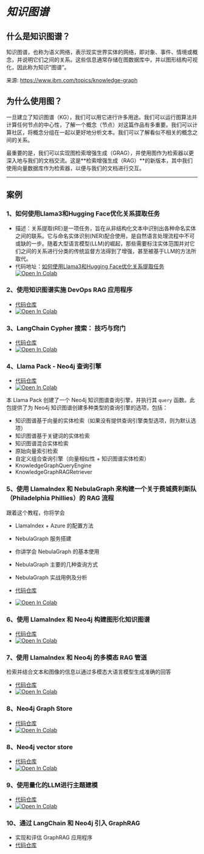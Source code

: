# *知识图谱*
## 什么是知识图谱？
知识图谱，也称为语义网络，表示现实世界实体的网络，即对象、事件、情境或概念，并说明它们之间的关系。这些信息通常存储在图数据库中，并以图形结构可视化，因此称为知识“图谱”。

来源: https://www.ibm.com/topics/knowledge-graph

## 为什么使用图？
一旦建立了知识图谱（KG），我们可以用它进行许多用途。我们可以运行图算法并计算任何节点的中心性，了解一个概念（节点）对这篇作品有多重要。我们可以计算社区，将概念分组在一起以更好地分析文本。我们可以了解看似不相关的概念之间的关系。

最重要的是，我们可以实现图检索增强生成（GRAG），并使用图作为检索器以更深入地与我们的文档交流。这是**检索增强生成（RAG）**的新版本，其中我们使用向量数据库作为检索器，以便与我们的文档进行交互。

---

## 案例

### 1、如何使用Llama3和Hugging Face优化关系提取任务
- 描述：关系提取(RE)是一项任务，旨在从非结构化文本中识别出各种命名实体之间的联系。它与命名实体识别(NER)配合使用，是自然语言处理流程中不可或缺的一步。随着大型语言模型(LLM)的崛起，那些需要标注实体范围并对它们之间的关系进行分类的传统监督方法得到了增强，甚至被基于LLM的方法所取代。
- 代码地址：[如何使用Llama3和Hugging Face优化关系提取任务](./llama3_re/)
  <a target="_blank" href="https://colab.research.google.com/github/qianniucity/llm_notebooks/blob/main/knowlage_graph/llama3_re/Llama3_RE_Inference_SFT.ipynb">
  <img src="https://colab.research.google.com/assets/colab-badge.svg" alt="Open In Colab"/>
</a>

### 2、使用知识图谱实施 DevOps RAG 应用程序
- [代码仓库](./Tlangchain_neo4j_devops_rag.ipynb)
- <a target="_blank" href="https://colab.research.google.com/github/qianniucity/llm_notebooks/blob/main/knowlage_graph/langchain_neo4j_devops_rag.ipynb">
  <img src="https://colab.research.google.com/assets/colab-badge.svg" alt="Open In Colab"/>
</a>

### 3、LangChain Cypher 搜索： 技巧与窍门
- [代码仓库](./langchain_neo4j_tips.ipynb)
- <a target="_blank" href="https://colab.research.google.com/github/qianniucity/llm_notebooks/blob/main/knowlage_graph/langchain_neo4j_tips.ipynb">
  <img src="https://colab.research.google.com/assets/colab-badge.svg" alt="Open In Colab"/>
</a>

### 4、Llama Pack - Neo4j 查询引擎
- [代码仓库](./llama_packs_neo4j.ipynb)
- <a target="_blank" href="https://colab.research.google.com/github/qianniucity/llm_notebooks/blob/main/knowlage_graph/llama_packs_neo4j.ipynb">
  <img src="https://colab.research.google.com/assets/colab-badge.svg" alt="Open In Colab"/>
</a>

本 Llama Pack 创建了一个 Neo4j 知识图谱查询引擎，并执行其 `query` 函数。此包提供了为 Neo4j 知识图谱创建多种类型的查询引擎的选项，包括：

* 知识图谱基于向量的实体检索（如果没有提供查询引擎类型选项，则为默认选项）
* 知识图谱基于关键词的实体检索
* 知识图谱混合实体检索
* 原始向量索引检索
* 自定义组合查询引擎（向量相似性 + 知识图谱实体检索）
* KnowledgeGraphQueryEngine
* KnowledgeGraphRAGRetriever
  
### 5、使用 LlamaIndex 和 NebulaGraph 来构建一个关于费城费利斯队（Philadelphia Phillies）的 RAG 流程

跟着这个教程，你将学会
- LlamaIndex + Azure 的配置方法
- NebulaGraph 服务搭建
- 你讲学会 NebulaGraph 的基本使用
- NebulaGraph 主要的几种查询方式
- NebulaGraph 实战用例及分析

- [代码仓库](./llamaindex_nebulagraph_rag_phillies.ipynb)
- <a target="_blank" href="https://colab.research.google.com/github/qianniucity/llm_notebooks/blob/main/knowlage_graph/llamaindex_nebulagraph_rag_phillies.ipynb">
  <img src="https://colab.research.google.com/assets/colab-badge.svg" alt="Open In Colab"/>
</a>

### 6、使用 LlamaIndex 和 Neo4j 构建图形化知识图谱
- [代码仓库](./llamaindex_neo4j_KnowledgeGraph.ipynb)
- <a target="_blank" href="https://colab.research.google.com/github/qianniucity/llm_notebooks/blob/main/knowlage_graph/llamaindex_neo4j_KnowledgeGraph.ipynb">
  <img src="https://colab.research.google.com/assets/colab-badge.svg" alt="Open In Colab"/>
</a>


### 7、使用 LlamaIndex 和 Neo4j 的多模态 RAG 管道  
检索并结合文本和图像的信息以通过多模态大语言模型生成准确的回答  
- [代码仓库](./llamaindex_neo4j_multimodal.ipynb)
- <a target="_blank" href="https://colab.research.google.com/github/qianniucity/llm_notebooks/blob/main/knowlage_graph/llamaindex_neo4j_multimodal.ipynb">
  <img src="https://colab.research.google.com/assets/colab-badge.svg" alt="Open In Colab"/>
</a>


### 8、Neo4j Graph Store 
- [代码仓库](./llamaindex_Neo4j.ipynb)
- <a target="_blank" href="https://colab.research.google.com/github/qianniucity/llm_notebooks/blob/main/knowlage_graph/llamaindex_Neo4j.ipynb">
  <img src="https://colab.research.google.com/assets/colab-badge.svg" alt="Open In Colab"/>
</a>

### 8、Neo4j vector store
- [代码仓库](./llamaindex_Neo4jVectorDemo.ipynb)
- <a target="_blank" href="https://colab.research.google.com/github/qianniucity/llm_notebooks/blob/main/knowlage_graph/llamaindex_Neo4jVectorDemo.ipynb">
  <img src="https://colab.research.google.com/assets/colab-badge.svg" alt="Open In Colab"/>
</a>

### 9、使用量化的LLM进行主题建模
- [代码仓库](./Topic_Modeling_with_Quantized_LLMs.ipynb)
- <a target="_blank" href="https://colab.research.google.com/github/qianniucity/llm_notebooks/blob/main/knowlage_graph/Topic_Modeling_with_Quantized_LLMs.ipynb">
  <img src="https://colab.research.google.com/assets/colab-badge.svg" alt="Open In Colab"/>
</a>

### 10、通过 LangChain 和 Neo4j 引入 GraphRAG
- 实现和评估 GraphRAG 应用程序
- [代码仓库](./GraphRAG)
